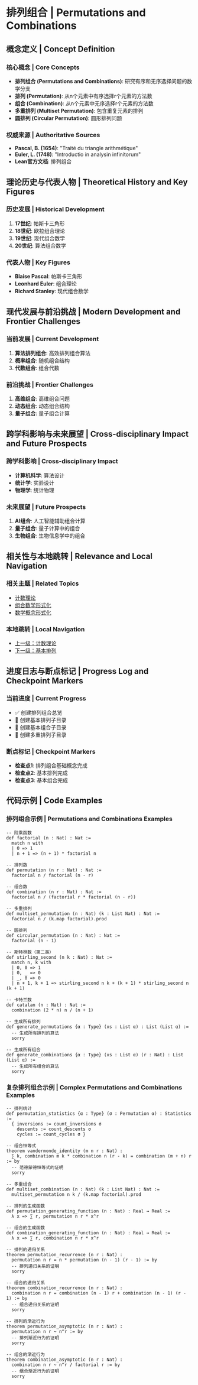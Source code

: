 # 排列组合 | Permutations and Combinations

## 概念定义 | Concept Definition

### 核心概念 | Core Concepts

- **排列组合 (Permutations and Combinations)**: 研究有序和无序选择问题的数学分支
- **排列 (Permutation)**: 从n个元素中有序选择r个元素的方法数
- **组合 (Combination)**: 从n个元素中无序选择r个元素的方法数
- **多重排列 (Multiset Permutation)**: 包含重复元素的排列
- **圆排列 (Circular Permutation)**: 圆形排列问题

### 权威来源 | Authoritative Sources

- **Pascal, B. (1654)**: "Traité du triangle arithmétique"
- **Euler, L. (1748)**: "Introductio in analysin infinitorum"
- **Lean官方文档**: 排列组合

## 理论历史与代表人物 | Theoretical History and Key Figures

### 历史发展 | Historical Development

1. **17世纪**: 帕斯卡三角形
2. **18世纪**: 欧拉组合理论
3. **19世纪**: 现代组合数学
4. **20世纪**: 算法组合数学

### 代表人物 | Key Figures

- **Blaise Pascal**: 帕斯卡三角形
- **Leonhard Euler**: 组合理论
- **Richard Stanley**: 现代组合数学

## 现代发展与前沿挑战 | Modern Development and Frontier Challenges

### 当前发展 | Current Development

1. **算法排列组合**: 高效排列组合算法
2. **概率组合**: 随机组合结构
3. **代数组合**: 组合代数

### 前沿挑战 | Frontier Challenges

1. **高维组合**: 高维组合问题
2. **动态组合**: 动态组合结构
3. **量子组合**: 量子组合计算

## 跨学科影响与未来展望 | Cross-disciplinary Impact and Future Prospects

### 跨学科影响 | Cross-disciplinary Impact

- **计算机科学**: 算法设计
- **统计学**: 实验设计
- **物理学**: 统计物理

### 未来展望 | Future Prospects

1. **AI组合**: 人工智能辅助组合计算
2. **量子组合**: 量子计算中的组合
3. **生物组合**: 生物信息学中的组合

## 相关性与本地跳转 | Relevance and Local Navigation

### 相关主题 | Related Topics

- [计数理论](../01-总览.md)
- [组合数学形式化](../../01-总览.md)
- [数学概念形式化](../../../01-总览.md)

### 本地跳转 | Local Navigation

- [上一级：计数理论](../01-总览.md)
- [下一级：基本排列](02-基本排列/01-总览.md)

## 进度日志与断点标记 | Progress Log and Checkpoint Markers

### 当前进度 | Current Progress

- ✅ 创建排列组合总览
- 🔄 创建基本排列子目录
- 🔄 创建基本组合子目录
- 🔄 创建多重排列子目录

### 断点标记 | Checkpoint Markers

- **检查点1**: 排列组合基础概念完成
- **检查点2**: 基本排列完成
- **检查点3**: 基本组合完成

## 代码示例 | Code Examples

### 排列组合示例 | Permutations and Combinations Examples

```lean
-- 阶乘函数
def factorial (n : Nat) : Nat :=
  match n with
  | 0 => 1
  | n + 1 => (n + 1) * factorial n

-- 排列数
def permutation (n r : Nat) : Nat :=
  factorial n / factorial (n - r)

-- 组合数
def combination (n r : Nat) : Nat :=
  factorial n / (factorial r * factorial (n - r))

-- 多重排列
def multiset_permutation (n : Nat) (k : List Nat) : Nat :=
  factorial n / (k.map factorial).prod

-- 圆排列
def circular_permutation (n : Nat) : Nat :=
  factorial (n - 1)

-- 斯特林数（第二类）
def stirling_second (n k : Nat) : Nat :=
  match n, k with
  | 0, 0 => 1
  | 0, _ => 0
  | _, 0 => 0
  | n + 1, k + 1 => stirling_second n k + (k + 1) * stirling_second n (k + 1)

-- 卡特兰数
def catalan (n : Nat) : Nat :=
  combination (2 * n) n / (n + 1)

-- 生成所有排列
def generate_permutations {α : Type} (xs : List α) : List (List α) :=
  -- 生成所有排列的算法
  sorry

-- 生成所有组合
def generate_combinations {α : Type} (xs : List α) (r : Nat) : List (List α) :=
  -- 生成所有组合的算法
  sorry
```

### 复杂排列组合示例 | Complex Permutations and Combinations Examples

```lean
-- 排列统计
def permutation_statistics {α : Type} (σ : Permutation α) : Statistics :=
  { inversions := count_inversions σ
    descents := count_descents σ
    cycles := count_cycles σ }

-- 组合恒等式
theorem vandermonde_identity (m n r : Nat) :
  ∑ k, combination m k * combination n (r - k) = combination (m + n) r := by
  -- 范德蒙德恒等式的证明
  sorry

-- 多重组合
def multiset_combination (n : Nat) (k : List Nat) : Nat :=
  multiset_permutation n k / (k.map factorial).prod

-- 排列的生成函数
def permutation_generating_function (n : Nat) : Real → Real :=
  λ x => ∑ r, permutation n r * x^r

-- 组合的生成函数
def combination_generating_function (n : Nat) : Real → Real :=
  λ x => ∑ r, combination n r * x^r

-- 排列的递归关系
theorem permutation_recurrence (n r : Nat) :
  permutation n r = n * permutation (n - 1) (r - 1) := by
  -- 排列递归关系的证明
  sorry

-- 组合的递归关系
theorem combination_recurrence (n r : Nat) :
  combination n r = combination (n - 1) r + combination (n - 1) (r - 1) := by
  -- 组合递归关系的证明
  sorry

-- 排列的渐近行为
theorem permutation_asymptotic (n r : Nat) :
  permutation n r ~ n^r := by
  -- 排列渐近行为的证明
  sorry

-- 组合的渐近行为
theorem combination_asymptotic (n r : Nat) :
  combination n r ~ n^r / factorial r := by
  -- 组合渐近行为的证明
  sorry
```
